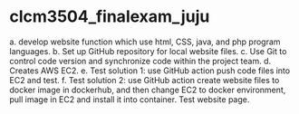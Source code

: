 # clcm3504_finalexam_juju

a. develop website function which use html, CSS, java, and php program languages.
b. Set up GitHub repository for local website files.
c. Use Git to control code version and synchronize code within the project team.
d. Creates AWS EC2.
e. Test solution 1: use GitHub action push code files into EC2 and test.
f. Test solution 2: use GitHub action create website files to docker image in dockerhub, and then change EC2 to docker environment, pull image in EC2 and install it into container. Test website page.

